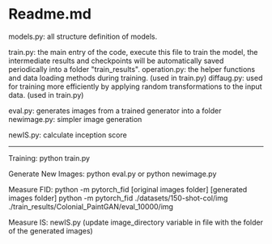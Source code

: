 # Readme.md

models.py: all structure definition of models.

train.py: the main entry of the code, execute this file to train the model, the intermediate results and checkpoints will be automatically saved periodically into a folder "train_results".
operation.py: the helper functions and data loading methods during training. (used in train.py)
diffaug.py: used for training more efficiently by applying random transformations to the input data. (used in train.py)

eval.py: generates images from a trained generator into a folder
newimage.py: simpler image generation

newIS.py: calculate inception score

--------------------------

Training:
python train.py


Generate New Images:
python eval.py
or
python newimage.py


Measure FID:
python -m pytorch_fid [original images folder] [generated images folder]
python -m pytorch_fid ./datasets/150-shot-col/img ./train_results/Colonial_PaintGAN/eval_10000/img


Measure IS:
newIS.py (update image_directory variable in file with the folder of the generated images)